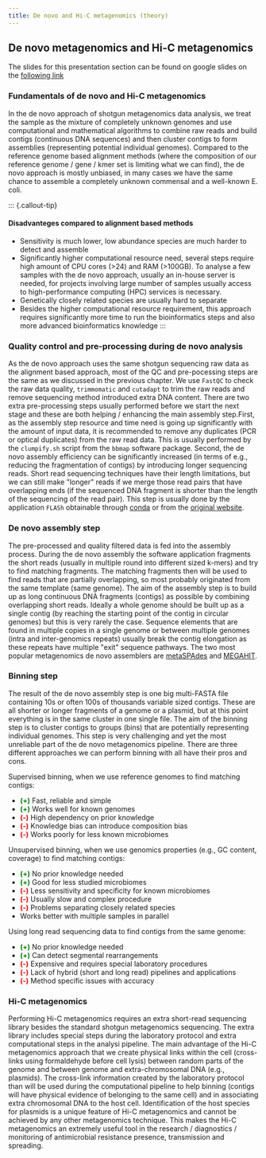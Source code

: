 ```yaml
---
title: De novo and Hi-C metagenomics (theory)
---
```

## De novo metagenomics and Hi-C metagenomics

The slides for this presentation section can be found on google slides on the [following link](https://docs.google.com/presentation/d/1IUciE3_K6XK1Xy6koYxMDPwr5kILl1GYRAaT0t-qPss/edit?usp=sharing)

### Fundamentals of de novo and Hi-C metagenomics

In the de novo approach of shotgun metagenomics data analysis, we treat the sample as the mixture of completely unknown genomes and use computational and mathematical algorithms to combine raw reads and build contigs (continuous DNA sequences) and then cluster contigs to form assemblies (representing potential individual genomes). Compared to the reference genome based alignment methods (where the composition of our reference genome / gene / kmer set is limiting what we can find), the de novo approach is mostly unbiased, in many cases we have the same chance to assemble a completely unknown commensal and a well-known E. coli.

::: {.callout-tip}
#### Disadvanteges compared to alignment based methods

- Sensitivity is much lower, low abundance species are much harder to detect and assemble
- Significantly higher computational resource need, several steps require high amount of CPU cores (>24) and RAM (>100GB). To analyse a few samples with the de novo approach, usually an in-house server is needed, for projects involving large number of samples usually access to high-performance computing (HPC) services is necessary.
- Genetically closely related species are usually hard to separate
- Besides the higher computational resource requirement, this approach requires significantly more time to run the bioinformatics steps and also more advanced bioinformatics knowledge
:::

### Quality control and pre-processing during de novo analysis

As the de novo approach uses the same shotgun sequencing raw data as the alignment based approach, most of the QC and pre-pocessing steps are the same as we discussed in the previous chapter. We use `FastQC` to check the raw data quality, `trimmomatic` and `cutadapt` to trim the raw reads and remove sequencing method introduced extra DNA content. There are two extra pre-processing steps usually performed before we start the next stage and these are both helping / enhancing the main assembly step.First, as the assembly step resource and time need is going up significantly with the amount of input data, it is recommended to remove any duplicates (PCR or optical duplicates) from the raw read data. This is usually performed by the `clumpify.sh` script from the `bbmap` software package. Second, the de novo assembly efficiency can be significantly increased (in terms of e.g., reducing the fragmentation of contigs) by introducing longer sequencing reads. Short read sequencing techniques have their length limitations, but we can still make "longer" reads if we merge those read pairs that have overlapping ends (if the sequenced DNA fragment is shorter than the length of the sequencing of the read pair). This step is usually done by the application `FLASh` obtainable through [conda](https://anaconda.org/conda-forge/flash) or from the [original website](https://ccb.jhu.edu/software/FLASH/).

### De novo assembly step

The pre-processed and quality filtered data is fed into the assembly process. During the de novo assembly the software application fragments the short reads (usually in multiple round into different sized k-mers) and try to find matching fragments. The matching fragments then will be used to find reads that are partially overlapping, so most probably originated from the same template (same genome). The aim of the assembly step is to build up as long continuous DNA fragments (contigs) as possible by combining overlapping short reads. Ideally a whole genome should be built up as a single contig (by reaching the starting point of the contig in circular genomes) but this is very rarely the case. Sequence elements that are found in multiple copies in a single genome or between multiple genomes (intra and inter-genomics repeats) usually break the contig elongation as these repeats have multiple "exit" sequence pathways. The two most popular metagenomics de novo assemblers are [metaSPAdes](https://github.com/ablab/spades) and [MEGAHIT](https://github.com/voutcn/megahit).

### Binning step

The result of the de novo assembly step is one big multi-FASTA file containing 10s or often 100s of thousands variable sized contigs. These are all shorter or longer fragments of a genome or a plasmid, but at this point everything is in the same cluster in one single file. The aim of the binning step is to cluster contigs to groups (bins) that are potentially representing individual genomes. This step is very challenging and yet the most unreliable part of the de novo metagenomics pipeline. There are three different approaches we can perform binning with all have their pros and cons.

Supervised binning, when we use reference genomes to find matching contigs:

- <span style="color:green">**(+)**</span> Fast, reliable and simple
- <span style="color:green">**(+)**</span> Works well for known genomes
- <span style="color:red">**(-)**</span> High dependency on prior knowledge
- <span style="color:red">**(-)**</span> Knowledge bias can introduce composition bias
- <span style="color:red">**(-)**</span> Works poorly for less known microbiomes

Unsupervised binning, when we use genomics properties (e.g., GC content, coverage) to find matching contigs:

- <span style="color:green">**(+)**</span> No prior knowledge needed
- <span style="color:green">**(+)**</span> Good for less studied microbiomes
- <span style="color:red">**(-)**</span> Less sensitivity and specificity for known microbiomes
- <span style="color:red">**(-)**</span> Usually slow and complex procedure
- <span style="color:red">**(-)**</span> Problems separating closely related species
- Works better with multiple samples in parallel

Using long read sequencing data to find contigs from the same genome:

- <span style="color:green">**(+)**</span> No prior knowledge needed
- <span style="color:green">**(+)**</span> Can detect segmental rearrangements
- <span style="color:red">**(-)**</span> Expensive and requires special laboratory procedures
- <span style="color:red">**(-)**</span> Lack of hybrid (short and long read) pipelines and applications
- <span style="color:red">**(-)**</span> Method specific issues with accuracy

### Hi-C metagenomics

Performing Hi-C metagenomics requires an extra short-read sequencing library besides the standard shotgun metagenomics sequencing. The extra library includes special steps during the laboratory protocol and extra computational steps in the analysi pipeline. The main advantage of the Hi-C metagenomics approach that we create physical links within the cell (cross-links using formaldehyde before cell lysis) between random parts of the genome and between genome and extra-chromosomal DNA (e.g., plasmids). The cross-link information created by the laboratory protocol than will be used during the computational pipeline to help binning (contigs will have physical evidence of belonging to the same cell) and in associating extra chromosomal DNA to the host cell. Identification of the host species for plasmids is a unique feature of Hi-C metagenomics and cannot be achieved by any other metagenomics technique. This makes the Hi-C metagenomics an extremely useful tool in the research / diagnostics / monitoring of antimicrobial resistance presence, transmission and spreading.